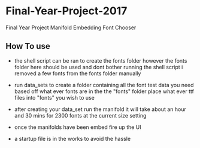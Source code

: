 # Final-Year-Project-2017
Final Year Project
Manifold Embedding Font Chooser

## How To use

* the shell script can be ran to create the fonts folder however the fonts folder here should be used and dont bother running the shell script i removed a few fonts from the fonts folder manually

* run data_sets to create a folder containing all the font test data you need based off what ever fonts are in the the "fonts" folder place what ever ttf files into "fonts" you wish to use

* after creating your data_set run the manifold it will take about an hour and 30 mins for 2300 fonts at the current size setting

* once the manifolds have been embed fire up the UI 

* a startup file is in the works to avoid the hassle 
